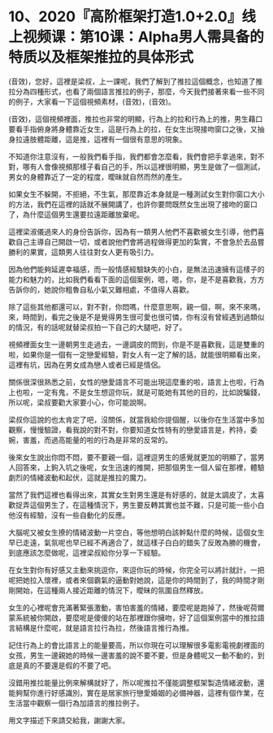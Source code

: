 # 10、2020『高阶框架打造1.0+2.0』线上视频课：第10课：Alpha男人需具备的特质以及框架推拉的具体形式

(音效)，您好，這裡是梁叔，上一課呢，我們了解到了推拉這個概念，也知道了推拉分為四種形式，也看了兩個語言推拉的例子，那麼，今天我們接著來看一些不同的例子，大家看一下這個視頻素材，(音效)，(音效)。

(音效)，這個視頻裡面，推拉也非常的明顯，行為上的拉和行為上的推，男生藉口要看手指俯身將身體靠近女生，這是行為上的拉，在女生出現接吻窗口之後，又抽身拉遠肢體距離，這是推，這裡有一個很有意思的現象。

不知道你注意沒有，一般我們看手指，我們都會怎麼看，我們會把手拿過來，對不對，哪有人會像視頻那樣子看自己的手，所以這裡很明顯，男生是做了一個測試，男女的身體靠近了一定的程度，曖昧就自然而然的產生。

如果女生不躲開，不拒絕，不生氣，那麼靠近本身就是一種測試女生對你窗口大小的方法，我們在這裡的話就不展開講了，也許你要問既然女生出現了接吻的窗口了，為什麼這個男生還要拉遠距離放棄呢。

這裡梁淑儀過來人的身份告訴你，因為有一類男人他們不喜歡被女生引導，他們喜歡自己主導自己開啟一切，或者說他們會將過程做得更加的紮實，不會急於去品嘗勝利的果實，這類男人往往對女人更有吸引力。

因為他們能夠延遲幸福感，而一般情感經驗缺失的小白，是無法迅速擁有這樣子的能力和魅力的，比如我們看看下面的這個案例，嗯，嗯，你，是不是喜歡我，方方告訴你的，她說你粗魯自私小氣又難相處，不值得人喜歡。

除了這些其他都還可以，對不對，你悶嗎，什麼意思啊，親一個，啊，來不來嗎，來，時間到，看完之後是不是覺得男生很可愛也很可憐，你有沒有曾經遇到過類似的情況，有的話呢就替梁叔拍一下自己的大腿吧，好了。

視頻裡面女生一邊朝男生走過去，一邊調皮的問到，你是不是喜歡我，這是雙重的啦，如果你是一個有一定戀愛經驗，對女人有一定了解的話，就能很明顯看出來，這裡有坑，因為在男女成為戀人或者已經是情侶。

關係很深很熟悉之前，女性的戀愛語言不可能出現這麼重的啦，語言上也啦，行為上也啦，一定有鬼，不是女生想逗你玩，就是可能她有其他的目的，比如說騙錢，所以呢，梁叔要勸大家要小心，你可能說啊。

梁叔你這說的也太肯定了吧，沒關係，就當我給你提個醒，以後你在生活當中多加觀察，慢慢驗證，看我說的對不對，你要知道女性特有的戀愛語言是，矜持，委婉，害羞，而過高能量的啦的行為是非常的反常的。

後來女生說出你悶不悶，要不要親一個，這裡逗男生的感覺就更加的明顯了，當男人回答來，上鉤入坑之後呢，女生迅速的推開，把那個男生一個人留在那裡，體驗劇烈的情緒波動和起伏，這就是推拉的魔力。

當然了我們這裡也看得出來，其實女生對男生還是有好感的，就是太調皮了，太喜歡捉弄這個男生了，在這種情況下，男生要反轉其實也並不難，只是可能一些小白他沒有經驗，沒有一些自動化的反應。

大腦呢又被女生撩的情緒波動一片空白，等他想明白該幹點什麼的時候，這個女生早已走遠，氣氛呢也早已經不再適合了，就這樣子白白的錯失了反敗為勝的機會，到底應該怎麼做呢，這裡梁叔給你分享一下經驗。

在女生對你有好感又主動來挑逗你，來逗你玩的時候，你完全可以將計就計，一把呢把她拉入懷裡，或者來個霸氣的逼動對她說，這是你的時間到了，我的時間才剛剛開始，在這種兩人接近距離的情況下，曖昧的氛圍自然釋放。

女生的心裡呢會充滿著緊張激動，害怕害羞的情緒，要麼呢是跑掉了，然後呢荷爾蒙系統被你開啟，要麼呢是傻傻的站在那裡跟你擁吻，好了這個案例當中的推拉語言結構是什麼呢，就是語言拉行為拉，然後語言推行為推。

記住行為上的會比語言上的能量要高，所以你現在可以理解很多電影電視劇裡面的女孩，男生一邊親她的時候一邊害羞的說不要不要，但是身體呢又一動不動的，到底是真的不要還是假的不要了吧。

沒錯用推拉能量比例來解構就好了，所以呢推拉不僅能調整框架製造情緒波動，還能夠幫你進行好感識別，實在是居家旅行戀愛婚姻的必備神器，這裡有個作業，在生活當中觀察一個行為加語言的推拉例子。

用文字描述下來請交給我，謝謝大家。